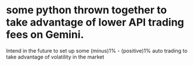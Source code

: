 # some python thrown together to take advantage of lower API trading fees on Gemini.  
Intend in the future to set up some (minus)1% - (positive)1% auto trading to take advantage of volatility in the market

